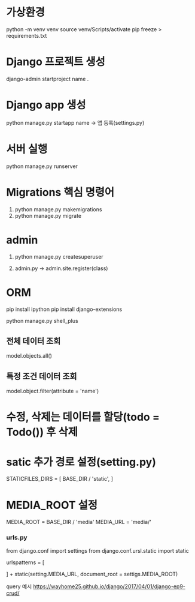 # 가상환경
python -m venv venv
source venv/Scripts/activate
pip freeze > requirements.txt

# Django 프로젝트 생성
django-admin startproject name .

# Django app 생성
python manage.py startapp name -> 앱 등록(settings.py)

# 서버 실행
python manage.py runserver

# Migrations 핵심 명령어
1. python manage.py makemigrations
2. python manage.py migrate

# admin
1. python manage.py createsuperuser

2. admin.py -> admin.site.register(class)

# ORM
pip install ipython
pip install django-extensions

python manage.py shell_plus

## 전체 데이터 조회
model.objects.all()
## 특정 조건 데이터 조회
model.object.filter(attribute = 'name')

# 수정, 삭제는 데이터를 할당(todo = Todo()) 후 삭제

# satic 추가 경로 설정(setting.py)
STATICFILES_DIRS = [
    BASE_DIR / 'static',
]

# MEDIA_ROOT 설정
MEDIA_ROOT = BASE_DIR / 'media'
MEDIA_URL = 'media/'

### urls.py
from django.conf import settings
from django.conf.ursl.static import static

urlspatterns = [
    
] + static(setting.MEDIA_URL, document_root = settigs.MEDIA_ROOT)


query 예시
https://wayhome25.github.io/django/2017/04/01/django-ep9-crud/
